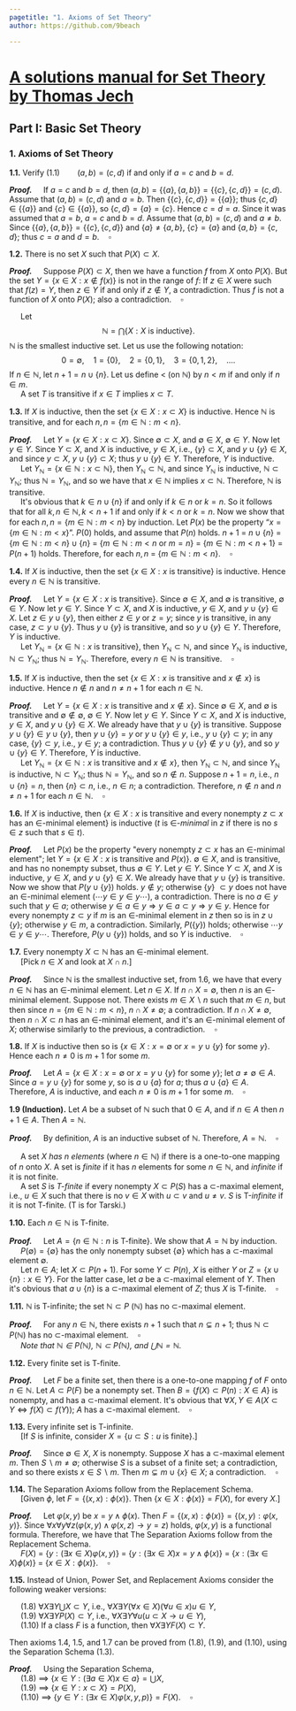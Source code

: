 ```yaml
---
pagetitle: "1. Axioms of Set Theory"
author: https://github.com/9beach

---
```

# [A solutions manual for Set Theory by Thomas Jech](README.md)
## Part I: Basic Set Theory
### 1. Axioms of Set Theory

**1.1.** Verify (1.1)$\qquad(a, b) = (c, d)$ if and only if $a = c$ and
$b = d$.

**_Proof._**&nbsp;$\quad$If $a=c$ and $b=d$, then $(a,b)=\{\{a\},\{a,b\}
\}=\{\{c\},\{c,d\}\}=(c,d)$. Assume that $(a,b)=(c,d)$ and $a=b$. Then
$\{\{c\},\{c,d\}\}=\{\{a\}\}$; thus $\{c,d\}\in\{\{a\}\}$ and
$\{c\}\in\{\{a\}\}$, so $\{c,d\}=\{a\}=\{c\}$. Hence $c=d=a$. Since it was
assumed that $a=b$, $a=c$ and $b=d$. Assume that $(a,b)=(c,d)$ and $a\neq b$.
Since $\{\{a\},\{a,b\}\}=\{\{c\},\{c,d\}\}$ and $\{a\}\neq\{a,b\}$,
$\{c\} =\{a\}$ and $\{a,b\} =\{c,d\}$; thus $c=a$ and $d=b$.$\quad\square$

**1.2.** There is no set $X$ such that $P(X)\subset X$.

**_Proof._**&nbsp;$\quad$Suppose $P(X)\subset X$, then we have a
function $f$ from $X$ onto $P(X)$. But the set $Y =\{x\in X : x\notin
f(x)\}$ is not in the range of $f$: If $z\in X$ were such
that $f(z)=Y$, then $z\in Y$ if and only if $z\notin Y$, a contradiction.
Thus $f$ is not a function of $X$ onto $P(X)$; also a
contradiction.$\quad\square$

&nbsp;$\quad$Let
$$
\mathbb{N} =\bigcap\{X : X\text{ is inductive}\}.
$$
$\mathbb{N}$ is the smallest inductive set. Let us use the following notation:
$$
0 =\emptyset,\quad 1 =\{0\},\quad 2 =\{0, 1\},\quad 3 =\{0, 1, 2\},\quad
....
$$
If $n\in\mathbb{N}$, let $n + 1 = n\cup\{n\}$. Let us define $<$ (on
$\mathbb{N}$) by $n < m$ if and only if $n\in m$.\
&nbsp;$\quad$A set $T$ is transitive if $x\in T$ implies $x\subset T$.

**1.3.** If $X$ is inductive, then the set $\{x\in X : x\subset X\}$ is
inductive. Hence $\mathbb{N}$ is transitive, and for each $n, n=\{m\in
\mathbb{N} :m<n\}$.

**_Proof._**&nbsp;$\quad$Let $Y =\{x\in X : x\subset X\}$. Since
$\emptyset\subset X$, and $\emptyset\in X$, $\emptyset\in Y$. Now let
$y\in Y$. Since $Y\subset X$, and $X$ is inductive, $y\in X$, i.e.,
$\{y\}\subset X$, and $y\cup\{y\}\in X$, and since $y\subset X$, $y
\cup\{y\}\subset X$; thus $y\cup\{y\}\in Y$. Therefore, $Y$ is
inductive.\
&nbsp;$\quad$Let $Y_\mathbb{N} =\{x\in\mathbb{N} : x\subset
\mathbb{N}\}$, then $Y_\mathbb{N}\subset\mathbb{N}$, and since
$Y_\mathbb{N}$ is inductive, $\mathbb{N}\subset Y_\mathbb{N}$; thus
$\mathbb{N} = Y_\mathbb{N}$, and so we have that $x\in\mathbb{N}$ implies
$x\subset\mathbb{N}$. Therefore, $\mathbb{N}$ is transitive.\
&nbsp;$\quad$It's obvious that $k\in n\cup\{n\}$ if and only if $k
\in n$ or $k = n$. So it follows that for all $k, n\in\mathbb{N}, k< n + 1$
if and only if $k< n$ or $k = n$. Now we show that for each $n, n=\{m\in
\mathbb{N} :m<n\}$ by induction. Let $P(x)$ be the property “$x =\{m
\in\mathbb{N} : m < x\}$”. $P(0)$ holds, and assume that $P(n)$ holds.
$n + 1$ $=$ $n\cup\{n\}$ $=$ $\{m\in\mathbb{N} : m < n\}\cup\{n\}$ $=$
$\{m\in\mathbb{N} : m < n\text{ or } m = n\}$ $=$ $\{m\in\mathbb{N} :
m < n + 1\}$ $=$ $P(n+1)$ holds. Therefore, for each $n, n$ $=$
$\{m\in\mathbb{N} :m<n\}$.$\quad\square$

**1.4.** If $X$ is inductive, then the set $\{x\in X : x\text{ is
transitive}\}$ is inductive. Hence every $n\in\mathbb{N}$ is transitive.

**_Proof._**&nbsp;$\quad$Let $Y =\{x\in X : x\text{ is transitive}\}$.
Since $\emptyset\in X$, and $\emptyset$ is transitive, $\emptyset\in Y$.
Now let $y\in Y$. Since $Y\subset X$, and $X$ is inductive, $y\in X$,
and $y\cup\{y\}\in X$. Let $z\in y\cup\{y\}$, then either $z\in y$ or
$z = y$; since $y$ is transitive, in any case, $z\subset y\cup\{y\}$. Thus
$y\cup\{y\}$ is transitive, and so $y\cup\{y\}\in Y$. Therefore,
$Y$ is inductive.\
&nbsp;$\quad$Let $Y_\mathbb{N} =\{x\in\mathbb{N} : x\text{ is
transitive}\}$, then $Y_\mathbb{N}\subset\mathbb{N}$, and since
$Y_\mathbb{N}$ is inductive, $\mathbb{N}\subset Y_\mathbb{N}$; thus
$\mathbb{N} = Y_\mathbb{N}$. Therefore, every $n\in\mathbb{N}$ is
transitive.$\quad\square$

**1.5.** If $X$ is inductive, then the set $\{x\in X : x$ is transitive
and $x\notin x\}$ is inductive. Hence $n\notin n$ and $n\ne n + 1$ for
each $n\in\mathbb{N}$.

**_Proof._**&nbsp;$\quad$Let $Y =\{x\in X : x$ is transitive and $x
\notin x\}$. Since $\emptyset\in X$, and $\emptyset$ is transitive and
$\emptyset\notin\emptyset$, $\emptyset\in Y$. Now let $y\in Y$. Since
$Y\subset X$, and $X$ is inductive, $y\in X$, and $y\cup\{y\}\in X$. We
already have that $y\cup\{y\}$ is transitive. Suppose $y\cup\{y\}\in y
\cup\{y\}$, then $y\cup\{y\} = y$ or $y\cup\{y\}\in y$, i.e., $y\cup
\{y\}\subset y$; in any case, $\{y\}\subset y$, i.e., $y\in y$; a
contradiction. Thus $y\cup\{y\}\notin y\cup\{y\}$, and so $y\cup\{y\}
\in Y$. Therefore, $Y$ is inductive.\
&nbsp;$\quad$Let $Y_\mathbb{N} =\{x\in\mathbb{N} : x\text{ is
transitive and } x\notin x\}$, then $Y_\mathbb{N}\subset\mathbb{N}$, and
since $Y_\mathbb{N}$ is inductive, $\mathbb{N}\subset Y_\mathbb{N}$; thus
$\mathbb{N} = Y_\mathbb{N}$, and so $n\notin n$. Suppose $n+1=n$, i.e.,
$n\cup\{n\} = n$, then $\{n\}\subset n$, i.e., $n\in n$; a contradiction.
Therefore, $n\notin n$ and $n\ne n + 1$ for each $n\in\mathbb
{N}$.$\quad\square$

**1.6.** If $X$ is inductive, then $\{x\in X:x$ is transitive and every
nonempty $z\subset x$ has an $\in$-minimal $\text{element}\}$ is
inductive ($t$ is $\in$-_minimal_ in $z$ if there is no $s\in z$ such
that $s\in t$).

**_Proof._**&nbsp;$\quad$Let $P(x)$ be the property "every nonempty $z
\subset x$ has an $\in$-minimal element"; let $Y =\{x\in X : x$ is
transitive and $P(x)\}$. $\emptyset\in X$, and is
transitive, and has no nonempty subset, thus
$\emptyset\in Y$. Let $y\in Y$. Since $Y\subset X$, and $X$ is
inductive, $y\in X$, and $y\cup\{y\}\in X$. We already have that $y
\cup\{y\}$ is transitive. Now we show that
$P(y\cup\{y\})$ holds. $y\notin y$; otherwise
$\{y\}$ $\subset y$ does not have an $\in$-minimal element ($\cdots y\in y
\in y\cdots$), a contradiction. There is no $a\in y$ such that
$y\in a$; otherwise $y\in a\in y\Rightarrow y\in a\subset
y\Rightarrow y\in y$.
Hence for every nonempty $z\subset y$
if $m$ is an $\in$-minimal element
in $z$ then so is in $z\cup\{y\}$; otherwise $y\in m$, a contradiction.
Similarly, $P(\{y\})$ holds; otherwise $\cdots y\in y\in y\cdots$.
Therefore, $P(y\cup\{y\})$ holds, and so $Y$ is inductive.$\quad\square$

**1.7.** Every nonempty $X\subset\mathbb{N}$ has an $\in$-minimal
element.\
&nbsp;$\quad$[Pick $n\in X$ and look at $X\cap n$.]

**_Proof._**&nbsp;$\quad$Since $\mathbb{N}$ is the smallest inductive
set, from 1.6, we have that every $n\in\mathbb{N}$ has an
$\in$-minimal element. Let $n\in X$. If $n\cap X =\emptyset$, then
$n$ is an $\in$-minimal element. Suppose not. There exists $m\in X
\smallsetminus n$ such that $m\in n$, but then since $n=\{m\in\mathbb{N}:
m<n\}$, $n\cap X\neq\emptyset$; a contradiction. If $n\cap X\neq
\emptyset$, then $n\cap X\subset n$ has an $\in$-minimal element,
and it's an $\in$-minimal element of $X$; otherwise similarly to the
previous, a contradiction.$\quad\square$

**1.8.** If $X$ is inductive then so is $\{x\in X:x=\emptyset$ or $x=y\cup
\{y\}$ for some $y\}$. Hence each $n\ne 0$ is $m + 1$ for some $m$.

**_Proof._**&nbsp;$\quad$Let $A =\{x\in X:x=\emptyset\text{ or }x=
y\cup\{y\}$ for some $y\}$; let $a\neq\emptyset\in A$. Since $a = y\cup
\{y\}$ for some $y$, so is $a\cup\{a\}$ for $a$; thus
$a\cup\{a\}\in A$. Therefore, $A$ is inductive, and each $n\ne 0$ is
$m + 1$ for some $m$.$\quad\square$

**1.9 (Induction).** Let $A$ be a subset of $\mathbb{N}$ such that $0
\in A$, and if $n\in A$ then $n+1\in A$. Then $A=\mathbb{N}$.

**_Proof._**&nbsp;$\quad$By definition, $A$ is an inductive subset of
$\mathbb{N}$. Therefore, $A =\mathbb{N}$.$\quad\square$

&nbsp;$\quad$A set $X$ _has $n$ elements_ (where $n\in\mathbb{N}$) if there
is a one-to-one mapping of $n$ onto $X$. A set is _finite_ if it has $n$
elements for some $n\in\mathbb{N}$, and _infinite_ if it is not finite.\
&nbsp;$\quad$A set $S$ is _T-finite_ if every nonempty $X\subset P (S)$ has a
$\subset$-maximal element, i.e., $u\in X$ such that there is no $v\in X$
with $u\subset v$ and $u\ne v$. $S$ is T-_infinite_ if it is not T-finite.
(T is for Tarski.)

**1.10.** Each $n\in\mathbb{N}$ is T-finite.

**_Proof._**&nbsp;$\quad$Let $A =\{n\in\mathbb{N} : n\text{ is
T-finite}\}$. We show that $A =\mathbb{N}$ by induction.\
&nbsp;$\quad$$P(\emptyset) =\{\emptyset\}$ has the only nonempty
subset $\{\emptyset\}$ which has a $\subset$-maximal element $\emptyset$.\
&nbsp;$\quad$Let $n\in A$; let $X\subset P(n + 1)$. For some $Y\subset
P(n)$, $X$ is either $Y$ or $Z=\{x\cup\{n\} : x\in Y$\}. For the latter
case, let $a$ be a $\subset$-maximal element of $Y$. Then it's obvious that
$a\cup\{n\}$ is a $\subset$-maximal element of $Z$; thus $X$ is
T-finite.$\quad\square$

**1.11.** $\mathbb{N}$ is T-infinite; the set $\mathbb{N}\subset P$
($\mathbb{N}$) has no $\subset$-maximal element.

**_Proof._**&nbsp;$\quad$For any $n\in\mathbb{N}$, there exists $n + 1$
such that $n\subsetneq n + 1$; thus $\mathbb{N}\subset P(\mathbb{N})$ has
no $\subset$-maximal element.$\quad\square$\
&nbsp;$\quad$_Note that $\mathbb{N}\in P(\mathbb{N})$, $\mathbb{N}
\subset P(\mathbb{N})$, and $\bigcup\mathbb{N} =\mathbb{N}$._

**1.12.** Every finite set is T-finite.

**_Proof._**&nbsp;$\quad$Let $F$ be a finite set, then
there is a one-to-one mapping $f$ of $F$ onto $n\in\mathbb{N}$.
Let ${A}\subset P(F)$ be a nonempty set. Then ${B} =
\{ f(X)\subset P(n) : X\in {A}\}$ is nonempty, and has
a $\subset$-maximal element. It's obvious that $\forall X,Y\in
{A}(X\subset Y\iff f(X)\subset f(Y))$; ${A}$ has a $\subset$-maximal
element.$\quad\square$

**1.13.** Every infinite set is T-infinite.\
&nbsp;$\quad$[If $S$ is infinite, consider $X =\{u\subset S : u\text{
is finite}\}$.]

**_Proof._**&nbsp;$\quad$Since $\emptyset\in X$, $X$ is nonempty. Suppose
$X$ has a $\subset$-maximal element $m$. Then $S\smallsetminus m\neq
\emptyset$; otherwise $S$ is a subset of a finite set; a contradiction,
and so there exists $x\in S\smallsetminus m$. Then $m\subsetneq m\cup
\{x\}\in X$; a contradiction.$\quad\square$

**1.14.** The Separation Axioms follow from the Replacement Schema.\
&nbsp;$\quad$[Given $\phi$, let $F =\{(x,x) :\phi (x)\}$. Then $\{x
\in X :\phi (x)\} = F(X)$, for every $X$.]

**_Proof._**&nbsp;$\quad$Let $\varphi(x, y)$ be $x = y\wedge
\phi(x)$. Then $F =\{(x,x) :\phi(x)\} =\{(x,y) :\varphi(x,y)\}$.
Since $\forall x\forall y\forall z(\varphi(x,y)\wedge
\varphi(x,z)\to y = z)$ holds, $\varphi(x,y)$ is a functional
formula. Therefore, we have that The Separation Axioms follow from the
Replacement Schema.\
&nbsp;$\quad$$F(X)$ $=$ $\{y : (\exists x\in X)\varphi(x, y)\}$ $=$
$\{y:(\exists x\in X)x = y\wedge\phi(x)\}$ $=$
$\{x:(\exists x\in X)\phi(x)\}$ $=$
$\{x\in X :\phi (x)\}$.$\quad\square$

**1.15.** Instead of Union, Power Set, and Replacement Axioms consider the
following weaker versions:

&nbsp;$\quad$(1.8) $\forall X\exists Y\bigcup X\subset Y$, i.e.,
$\forall X\exists Y(\forall x\in X)(\forall u\in x)u\in Y$,\
&nbsp;$\quad$(1.9) $\forall X\exists Y P(X)\subset Y$, i.e.,
$\forall X\exists Y\forall u(u\subset X\to u\in Y)$,\
&nbsp;$\quad$(1.10) If a class $F$ is a function, then $\forall X\exists
Y F(X)\subset Y$.

Then axioms 1.4, 1.5, and 1.7 can be proved from (1.8), (1.9), and (1.10),
using the Separation Schema (1.3).

**_Proof._**&nbsp;$\quad$Using the Separation Schema,\
&nbsp;$\quad$(1.8) $\implies$ $\{ x\in Y : (\exists a\in X)x\in a\} =
\bigcup X$,\
&nbsp;$\quad$(1.9) $\implies$ $\{ x\in Y : x\subset X\} = P(X)$,\
&nbsp;$\quad$(1.10) $\implies$ $\{ y\in Y : (\exists x\in X)\varphi(x,y,p)
\} = F(X)$.$\quad\square$
